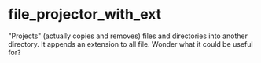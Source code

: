 # file_projector_with_ext
"Projects" (actually copies and removes) files and directories into another directory. It appends an extension to all file. Wonder what it could be useful for?
